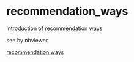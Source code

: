 # recommendation_ways
introduction of recommendation ways

see by nbviewer

[recommendation ways](http://nbviewer.ipython.org/github/icoxfog417/recommendation_ways/blob/master/Recommendation%20ways.ipynb)
